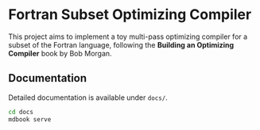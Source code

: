 # Fortran Subset Optimizing Compiler

This project aims to implement a toy multi-pass optimizing compiler for a subset of the Fortran
language, following the **Building an Optimizing Compiler** book by Bob Morgan.

## Documentation

Detailed documentation is available under `docs/`.

```bash
cd docs
mdbook serve
```
